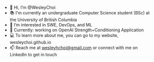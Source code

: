 - 👋 Hi, I’m @WesleyChoi
- 📚 I'm currently an undergraduate Computer Science student (BSc) at the University of British Columbia
- 👀 I’m interested in SWE, DevOps, and ML
- 🌱 Currently: working on OpenAI Strength+Conditioning Application
- 💻 To learn more about me, you can go to my website, wesleychoi.github.io
- 📫 Reach me at wesleyhchoi@gmail.com or connect with me on LinkedIn to get in touch
